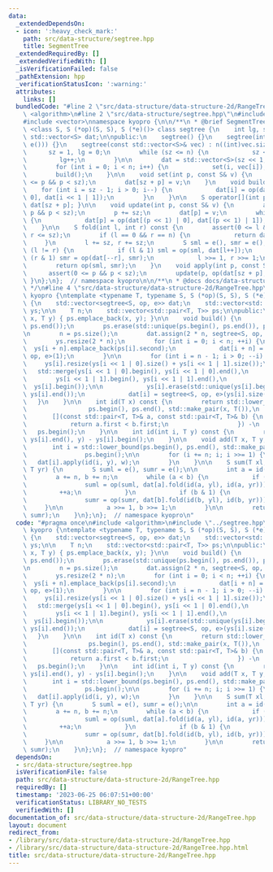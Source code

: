 ```yaml
---
data:
  _extendedDependsOn:
  - icon: ':heavy_check_mark:'
    path: src/data-structure/segtree.hpp
    title: SegmentTree
  _extendedRequiredBy: []
  _extendedVerifiedWith: []
  _isVerificationFailed: false
  _pathExtension: hpp
  _verificationStatusIcon: ':warning:'
  attributes:
    links: []
  bundledCode: "#line 2 \"src/data-structure/data-structure-2d/RangeTree.hpp\"\n#include\
    \ <algorithm>\n#line 2 \"src/data-structure/segtree.hpp\"\n#include <cassert>\n\
    #include <vector>\nnamespace kyopro {\n\n/**\n * @brief SegmentTree\n */\ntemplate\
    \ <class S, S (*op)(S, S), S (*e)()> class segtree {\n    int lg, sz, n;\n   \
    \ std::vector<S> dat;\n\npublic:\n    segtree() {}\n    segtree(int n) : segtree(std::vector<S>(n,\
    \ e())) {}\n    segtree(const std::vector<S>& vec) : n((int)vec.size()) {\n  \
    \      sz = 1, lg = 0;\n        while (sz <= n) {\n            sz <<= 1;\n   \
    \         lg++;\n        }\n\n        dat = std::vector<S>(sz << 1, e());\n\n\
    \        for (int i = 0; i < n; i++) {\n            set(i, vec[i]);\n        }\n\
    \        build();\n    }\n\n    void set(int p, const S& v) {\n        assert(0\
    \ <= p && p < sz);\n        dat[sz + p] = v;\n    }\n    void build() {\n    \
    \    for (int i = sz - 1; i > 0; i--) {\n            dat[i] = op(dat[i << 1 |\
    \ 0], dat[i << 1 | 1]);\n        }\n    }\n\n    S operator[](int p) const { return\
    \ dat[sz + p]; }\n\n    void update(int p, const S& v) {\n        assert(0 <=\
    \ p && p < sz);\n        p += sz;\n        dat[p] = v;\n        while (p >>= 1)\
    \ {\n            dat[p] = op(dat[(p << 1) | 0], dat[(p << 1) | 1]);\n        }\n\
    \    }\n\n    S fold(int l, int r) const {\n        assert(0 <= l && l <= r &&\
    \ r <= sz);\n        if (l == 0 && r == n) {\n            return dat[1];\n   \
    \     }\n        l += sz, r += sz;\n        S sml = e(), smr = e();\n        while\
    \ (l != r) {\n            if (l & 1) sml = op(sml, dat[l++]);\n            if\
    \ (r & 1) smr = op(dat[--r], smr);\n            l >>= 1, r >>= 1;\n        }\n\
    \        return op(sml, smr);\n    }\n    void apply(int p, const S& v) {\n  \
    \      assert(0 <= p && p < sz);\n        update(p, op(dat[sz + p], v));\n   \
    \ }\n};\n};  // namespace kyopro\n\n/**\n * @docs docs/data-structure/segtree.md\n\
    \ */\n#line 4 \"src/data-structure/data-structure-2d/RangeTree.hpp\"\nnamespace\
    \ kyopro {\ntemplate <typename T, typename S, S (*op)(S, S), S (*e)()> class RangeTree\
    \ {\n    std::vector<segtree<S, op, e>> dat;\n    std::vector<std::vector<T>>\
    \ ys;\n\n    T n;\n    std::vector<std::pair<T, T>> ps;\n\npublic:\n    void add_point(T\
    \ x, T y) { ps.emplace_back(x, y); }\n\n    void build() {\n        std::sort(ps.begin(),\
    \ ps.end());\n        ps.erase(std::unique(ps.begin(), ps.end()), ps.end());\n\
    \n        n = ps.size();\n        dat.assign(2 * n, segtree<S, op, e>());\n\n\
    \        ys.resize(2 * n);\n        for (int i = 0; i < n; ++i) {\n          \
    \  ys[i + n].emplace_back(ps[i].second);\n            dat[i + n] = segtree<S,\
    \ op, e>(1);\n        }\n\n        for (int i = n - 1; i > 0; --i) {\n       \
    \     ys[i].resize(ys[i << 1 | 0].size() + ys[i << 1 | 1].size());\n         \
    \   std::merge(ys[i << 1 | 0].begin(), ys[i << 1 | 0].end(),\n               \
    \        ys[i << 1 | 1].begin(), ys[i << 1 | 1].end(),\n                     \
    \  ys[i].begin());\n\n            ys[i].erase(std::unique(ys[i].begin(), ys[i].end()),\
    \ ys[i].end());\n            dat[i] = segtree<S, op, e>(ys[i].size());\n     \
    \   }\n    }\n\n    int id(T x) const {\n        return std::lower_bound(\n  \
    \                 ps.begin(), ps.end(), std::make_pair(x, T()),\n            \
    \       [](const std::pair<T, T>& a, const std::pair<T, T>& b) {\n           \
    \            return a.first < b.first;\n                   }) -\n            \
    \   ps.begin();\n    }\n\n    int id(int i, T y) const {\n        return std::lower_bound(ys[i].begin(),\
    \ ys[i].end(), y) - ys[i].begin();\n    }\n\n    void add(T x, T y, S w) {\n \
    \       int i = std::lower_bound(ps.begin(), ps.end(), std::make_pair(x, y)) -\n\
    \                ps.begin();\n\n        for (i += n; i; i >>= 1) {\n         \
    \   dat[i].apply(id(i, y), w);\n        }\n    }\n\n    S sum(T xl, T yl, T xr,\
    \ T yr) {\n        S suml = e(), sumr = e();\n\n        int a = id(xl), b = id(xr);\n\
    \        a += n, b += n;\n        while (a < b) {\n            if (a & 1) {\n\
    \                suml = op(suml, dat[a].fold(id(a, yl), id(a, yr)));\n       \
    \         ++a;\n            }\n            if (b & 1) {\n                --b;\n\
    \                sumr = op(sumr, dat[b].fold(id(b, yl), id(b, yr)));\n       \
    \     }\n\n            a >>= 1, b >>= 1;\n        }\n\n        return op(suml,\
    \ sumr);\n    }\n};\n};  // namespace kyopro\n"
  code: "#pragma once\n#include <algorithm>\n#include \"../segtree.hpp\"\nnamespace\
    \ kyopro {\ntemplate <typename T, typename S, S (*op)(S, S), S (*e)()> class RangeTree\
    \ {\n    std::vector<segtree<S, op, e>> dat;\n    std::vector<std::vector<T>>\
    \ ys;\n\n    T n;\n    std::vector<std::pair<T, T>> ps;\n\npublic:\n    void add_point(T\
    \ x, T y) { ps.emplace_back(x, y); }\n\n    void build() {\n        std::sort(ps.begin(),\
    \ ps.end());\n        ps.erase(std::unique(ps.begin(), ps.end()), ps.end());\n\
    \n        n = ps.size();\n        dat.assign(2 * n, segtree<S, op, e>());\n\n\
    \        ys.resize(2 * n);\n        for (int i = 0; i < n; ++i) {\n          \
    \  ys[i + n].emplace_back(ps[i].second);\n            dat[i + n] = segtree<S,\
    \ op, e>(1);\n        }\n\n        for (int i = n - 1; i > 0; --i) {\n       \
    \     ys[i].resize(ys[i << 1 | 0].size() + ys[i << 1 | 1].size());\n         \
    \   std::merge(ys[i << 1 | 0].begin(), ys[i << 1 | 0].end(),\n               \
    \        ys[i << 1 | 1].begin(), ys[i << 1 | 1].end(),\n                     \
    \  ys[i].begin());\n\n            ys[i].erase(std::unique(ys[i].begin(), ys[i].end()),\
    \ ys[i].end());\n            dat[i] = segtree<S, op, e>(ys[i].size());\n     \
    \   }\n    }\n\n    int id(T x) const {\n        return std::lower_bound(\n  \
    \                 ps.begin(), ps.end(), std::make_pair(x, T()),\n            \
    \       [](const std::pair<T, T>& a, const std::pair<T, T>& b) {\n           \
    \            return a.first < b.first;\n                   }) -\n            \
    \   ps.begin();\n    }\n\n    int id(int i, T y) const {\n        return std::lower_bound(ys[i].begin(),\
    \ ys[i].end(), y) - ys[i].begin();\n    }\n\n    void add(T x, T y, S w) {\n \
    \       int i = std::lower_bound(ps.begin(), ps.end(), std::make_pair(x, y)) -\n\
    \                ps.begin();\n\n        for (i += n; i; i >>= 1) {\n         \
    \   dat[i].apply(id(i, y), w);\n        }\n    }\n\n    S sum(T xl, T yl, T xr,\
    \ T yr) {\n        S suml = e(), sumr = e();\n\n        int a = id(xl), b = id(xr);\n\
    \        a += n, b += n;\n        while (a < b) {\n            if (a & 1) {\n\
    \                suml = op(suml, dat[a].fold(id(a, yl), id(a, yr)));\n       \
    \         ++a;\n            }\n            if (b & 1) {\n                --b;\n\
    \                sumr = op(sumr, dat[b].fold(id(b, yl), id(b, yr)));\n       \
    \     }\n\n            a >>= 1, b >>= 1;\n        }\n\n        return op(suml,\
    \ sumr);\n    }\n};\n};  // namespace kyopro"
  dependsOn:
  - src/data-structure/segtree.hpp
  isVerificationFile: false
  path: src/data-structure/data-structure-2d/RangeTree.hpp
  requiredBy: []
  timestamp: '2023-06-25 06:07:51+00:00'
  verificationStatus: LIBRARY_NO_TESTS
  verifiedWith: []
documentation_of: src/data-structure/data-structure-2d/RangeTree.hpp
layout: document
redirect_from:
- /library/src/data-structure/data-structure-2d/RangeTree.hpp
- /library/src/data-structure/data-structure-2d/RangeTree.hpp.html
title: src/data-structure/data-structure-2d/RangeTree.hpp
---
```

